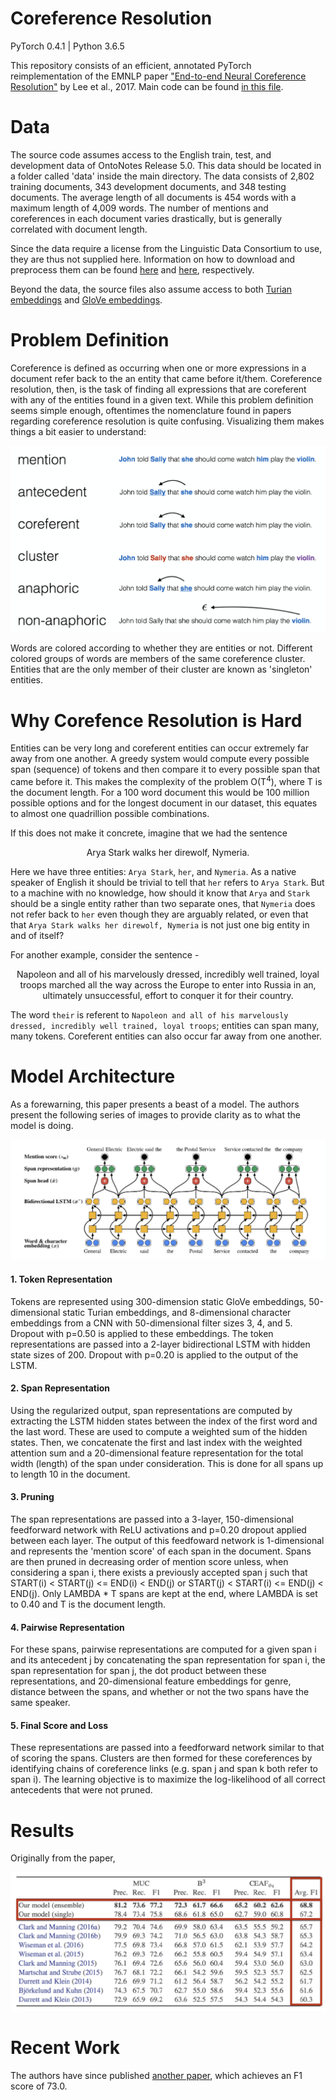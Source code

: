 # Coreference Resolution
PyTorch 0.4.1 | Python 3.6.5

This repository consists of an efficient, annotated PyTorch reimplementation of the EMNLP paper ["End-to-end Neural Coreference Resolution"](https://arxiv.org/pdf/1707.07045.pdf) by Lee et al., 2017. Main code can be found [in this file](https://github.com/shayneobrien/coreference-resolution/blob/master/src/coref.py).

# Data
The source code assumes access to the English train, test, and development data of OntoNotes Release 5.0. This data should be located in a folder called 'data' inside the main directory. The data consists of 2,802 training documents, 343 development documents, and 348 testing documents. The average length of all documents is 454 words with a maximum length of 4,009 words. The number of mentions and coreferences in each document varies drastically, but is generally correlated with document length.

Since the data require a license from the Linguistic Data Consortium to use, they are thus not supplied here. Information on how to download and preprocess them can be found [here](http://conll.cemantix.org/2012/data.html) and [here](https://catalog.ldc.upenn.edu/ldc2013t19), respectively.

Beyond the data, the source files also assume access to both [Turian embeddings](http://metaoptimize.s3.amazonaws.com/hlbl-embeddings-ACL2010/hlbl-embeddings-scaled.EMBEDDING_SIZE=50.txt.gz) and [GloVe embeddings](http://nlp.stanford.edu/data/glove.6B.zip).

# Problem Definition
Coreference is defined as occurring when one or more expressions in a document refer back to the an entity that came before it/them. Coreference resolution, then, is the task of finding all expressions that are coreferent with any of the entities found in a given text. While this problem definition seems simple enough, oftentimes the nomenclature found in papers regarding coreference resolution is quite confusing. Visualizing them makes things a bit easier to understand:

![](/imgs/nomenclature.png)

Words are colored according to whether they are entities or not. Different colored groups of words are members of the same coreference cluster. Entities that are the only member of their cluster are known as 'singleton' entities.

# Why Corefence Resolution is Hard

Entities can be very long and coreferent entities can occur extremely far away from one another. A greedy system would compute every possible span (sequence) of tokens and then compare it to every possible span that came before it. This makes the complexity of the problem O(T<sup>4</sup>), where T is the document length. For a 100 word document this would be 100 million possible options and for the longest document in our dataset, this equates to almost one quadrillion possible combinations.

If this does not make it concrete, imagine that we had the sentence 

<p align="center"> Arya Stark walks her direwolf, Nymeria. </p>

Here we have three entities: ```Arya Stark```, ```her```, and ```Nymeria```. As a native speaker of English it should be trivial to tell that ```her``` refers to ```Arya Stark```. But to a machine with no knowledge, how should it know that ```Arya``` and ```Stark``` should be a single entity rather than two separate ones, that ```Nymeria``` does not refer back to ```her``` even though they are arguably related, or even that that ```Arya Stark walks her direwolf, Nymeria``` is not just one big entity in and of itself?

For another example, consider the sentence 
-<p align="center"> Napoleon and all of his marvelously dressed, incredibly well trained, loyal troops marched all the way across the Europe to enter into Russia in an, ultimately unsuccessful, effort to conquer it for their country. </p>

The word ```their``` is referent to ```Napoleon and all of his marvelously dressed, incredibly well trained, loyal troops```; entities can span many, many tokens. Coreferent entities can also occur far away from one another.

# Model Architecture

As a forewarning, this paper presents a beast of a model. The authors present the following series of images to provide clarity as to what the model is doing.

![](/imgs/architecture.png)

#### 1. Token Representation ####
Tokens are represented using 300-dimension static GloVe embeddings, 50-dimensional static Turian embeddings, and 8-dimensional character embeddings from a CNN with 50-dimensional filter sizes 3, 4, and 5. Dropout with p=0.50 is applied to these embeddings. The token representations are passed into a 2-layer bidirectional LSTM with hidden state sizes of 200. Dropout with p=0.20 is applied to the output of the LSTM.

#### 2. Span Representation ####
Using the regularized output, span representations are computed by extracting the LSTM hidden states between the index of the first word and the last word. These are used to compute a weighted sum of the hidden states. Then, we concatenate the first and last index with the weighted attention sum and a 20-dimensional feature representation for the total width (length) of the span under consideration. This is done for all spans up to length 10 in the document.

#### 3. Pruning ####
The span representations are passed into a 3-layer, 150-dimensional feedforward network with ReLU activations and p=0.20 dropout applied between each layer. The output of this feedfoward network is 1-dimensional and represents the 'mention score' of each span in the document. Spans are then pruned in decreasing order of mention score unless, when considering a span i, there exists a previously accepted span j such that START(i) < START(j) <= END(i) < END(j) or START(j) < START(i) <= END(j) < END(j). Only LAMBDA * T spans are kept at the end, where LAMBDA is set to 0.40 and T is the document length.

#### 4. Pairwise Representation ####
For these spans, pairwise representations are computed for a given span i and its antecedent j by concatenating the span representation for span i, the span representation for span j, the dot product between these representations, and 20-dimensional feature embeddings for genre, distance between the spans, and whether or not the two spans have the same speaker.

#### 5. Final Score and Loss ####
These representations are passed into a feedforward network similar to that of scoring the spans. Clusters are then formed for these coreferences by identifying chains of coreference links (e.g. span j and span k both refer to span i). The learning objective is to maximize the log-likelihood of all correct antecedents that were not pruned.

# Results
Originally from the paper,

![](/imgs/results.png)

# Recent Work

The authors have since published [another paper](https://arxiv.org/abs/1804.05392), which achieves an F1 score of 73.0.
